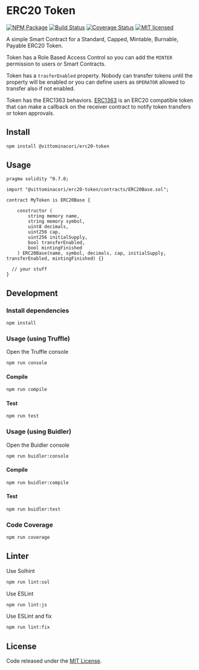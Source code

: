 # ERC20 Token

[![NPM Package](https://img.shields.io/npm/v/@vittominacori/erc20-token.svg?style=flat-square)](https://www.npmjs.com/package/@vittominacori/erc20-token)
[![Build Status](https://travis-ci.org/vittominacori/erc20-token.svg?branch=master)](https://travis-ci.org/vittominacori/erc20-token)
[![Coverage Status](https://coveralls.io/repos/github/vittominacori/erc20-token/badge.svg?branch=master)](https://coveralls.io/github/vittominacori/erc20-token?branch=master)
[![MIT licensed](https://img.shields.io/github/license/vittominacori/erc20-token.svg)](https://github.com/vittominacori/erc20-token/blob/master/LICENSE)

A simple Smart Contract for a Standard, Capped, Mintable, Burnable, Payable ERC20 Token.

Token has a Role Based Access Control so you can add the `MINTER` permission to users or Smart Contracts.

Token has a `trasferEnabled` property. Nobody can transfer tokens until the property will be enabled or you can define users as `OPERATOR` allowed to transfer also if not enabled.

Token has the ERC1363 behaviors. [ERC1363](https://eips.ethereum.org/EIPS/eip-1363) is an ERC20 compatible token that can make a callback on the receiver contract to notify token transfers or token approvals.

## Install

```bash
npm install @vittominacori/erc20-token
```

## Usage

```solidity
pragma solidity ^0.7.0;

import "@vittominacori/erc20-token/contracts/ERC20Base.sol";

contract MyToken is ERC20Base {

    constructor (
        string memory name,
        string memory symbol,
        uint8 decimals,
        uint256 cap,
        uint256 initialSupply,
        bool transferEnabled,
        bool mintingFinished
    ) ERC20Base(name, symbol, decimals, cap, initialSupply, transferEnabled, mintingFinished) {}

  // your stuff
}
```

## Development


### Install dependencies

```bash
npm install
```


### Usage (using Truffle)

Open the Truffle console

```bash
npm run console
```


#### Compile

```bash
npm run compile
```


#### Test

```bash
npm run test
```


### Usage (using Buidler)

Open the Buidler console

```bash
npm run buidler:console
```


#### Compile

```bash
npm run buidler:compile
```


#### Test

```bash
npm run buidler:test
```


### Code Coverage

```bash
npm run coverage
```


## Linter

Use Solhint

```bash
npm run lint:sol
```

Use ESLint

```bash
npm run lint:js
```

Use ESLint and fix

```bash
npm run lint:fix
```


## License

Code released under the [MIT License](https://github.com/vittominacori/erc20-token/blob/master/LICENSE).
